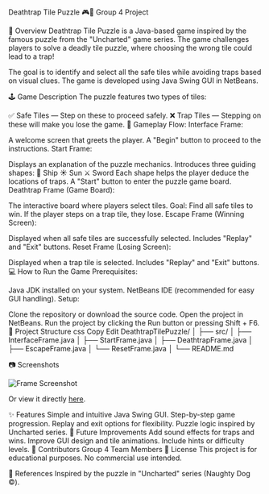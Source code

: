 Deathtrap Tile Puzzle 🎮🧩
Group 4 Project

📜 Overview
Deathtrap Tile Puzzle is a Java-based game inspired by the famous puzzle from the "Uncharted" game series. The game challenges players to solve a deadly tile puzzle, where choosing the wrong tile could lead to a trap!

The goal is to identify and select all the safe tiles while avoiding traps based on visual clues. The game is developed using Java Swing GUI in NetBeans.

🕹️ Game Description
The puzzle features two types of tiles:

✅ Safe Tiles — Step on these to proceed safely.
❌ Trap Tiles — Stepping on these will make you lose the game.
🧭 Gameplay Flow:
Interface Frame:

A welcome screen that greets the player.
A "Begin" button to proceed to the instructions.
Start Frame:

Displays an explanation of the puzzle mechanics.
Introduces three guiding shapes:
🚢 Ship
☀️ Sun
⚔️ Sword
Each shape helps the player deduce the locations of traps.
A "Start" button to enter the puzzle game board.
Deathtrap Frame (Game Board):

The interactive board where players select tiles.
Goal: Find all safe tiles to win.
If the player steps on a trap tile, they lose.
Escape Frame (Winning Screen):

Displayed when all safe tiles are successfully selected.
Includes "Replay" and "Exit" buttons.
Reset Frame (Losing Screen):

Displayed when a trap tile is selected.
Includes "Replay" and "Exit" buttons.
💻 How to Run the Game
Prerequisites:

Java JDK installed on your system.
NetBeans IDE (recommended for easy GUI handling).
Setup:

Clone the repository or download the source code.
Open the project in NetBeans.
Run the project by clicking the Run button or pressing Shift + F6.
📁 Project Structure
css
Copy
Edit
DeathtrapTilePuzzle/
│
├── src/
│   ├── InterfaceFrame.java
│   ├── StartFrame.java
│   ├── DeathtrapFrame.java
│   ├── EscapeFrame.java
│   └── ResetFrame.java
│
└── README.md

📷 Screenshots


![Frame Screenshot](src/photos/screenshots/Deathtrap-frame.png)

Or view it directly [here](src/photos/screenshots/your-screenshot.png).


✨ Features
Simple and intuitive Java Swing GUI.
Step-by-step game progression.
Replay and exit options for flexibility.
Puzzle logic inspired by Uncharted series.
🚀 Future Improvements
Add sound effects for traps and wins.
Improve GUI design and tile animations.
Include hints or difficulty levels.
🤝 Contributors
Group 4 Team Members
📜 License
This project is for educational purposes. No commercial use intended.

🔗 References
Inspired by the puzzle in "Uncharted" series (Naughty Dog ©).

